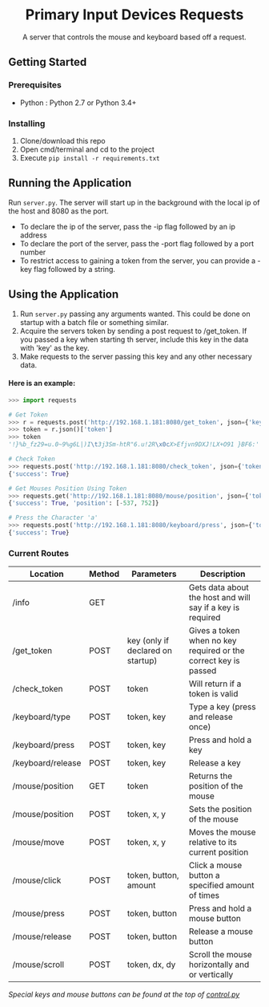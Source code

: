 <h1 align="center">Primary Input Devices Requests</h1>
<p align="center">A server that controls the mouse and keyboard based off a request.</p>

## Getting Started

### Prerequisites
 - Python : Python 2.7 or Python 3.4+

### Installing
1. Clone/download this repo
2. Open cmd/terminal and cd to the project
3. Execute ```pip install -r requirements.txt```

## Running the Application
Run ```server.py```. The server will start up in the background with the local ip of the host and 8080 as the port.
 - To declare the ip of the server, pass the -ip flag followed by an ip address
 - To declare the port of the server, pass the -port flag followed by a port number
 - To restrict access to gaining a token from the server, you can provide a -key flag followed by a string.

## Using the Application
1. Run ```server.py``` passing any arguments wanted. This could be done on startup with a batch file or something similar.
2. Acquire the servers token by sending a post request to /get_token. If you passed a key when starting th server, include this key in the data with 'key' as the key.
3. Make requests to the server passing this key and any other necessary data.

#### Here is an example:
```python
>>> import requests

# Get Token
>>> r = requests.post('http://192.168.1.181:8080/get_token', json={'key':'keyDeclaredOnStartUp'})
>>> token = r.json()['token']
>>> token
'!}%b_fz29=u.0~9%g6L|)I\t3j3Sm-htR"6.u!2R\x0cX>Efjvn9DXJ!LX+O91 }BF6:'

# Check Token
>>> requests.post('http://192.168.1.181:8080/check_token', json={'token': token}).json()
{'success': True}

# Get Mouses Position Using Token
>>> requests.get('http://192.168.1.181:8080/mouse/position', json={'token':token}).json()
{'success': True, 'position': [-537, 752]}

# Press the Character 'a'
>>> requests.post('http://192.168.1.181:8080/keyboard/press', json={'token':token, 'key': 'a'}).json()
{'success': True}
```

### Current Routes

| Location | Method | Parameters | Description |
|----------|--------|------------|-------------|
| /info | GET |  | Gets data about the host and will say if a key is required |
| /get_token | POST | key (only if declared on startup) | Gives a token when no key required or the correct key is passed |
| /check_token | POST | token | Will return if a token is valid |
| /keyboard/type | POST | token, key | Type a key (press and release once) |
| /keyboard/press | POST | token, key | Press and hold a key |
| /keyboard/release | POST | token, key | Release a key |
| /mouse/position | GET | token | Returns the position of the mouse |
| /mouse/position | POST | token, x, y | Sets the position of the mouse |
| /mouse/move | POST | token, x, y | Moves the mouse relative to its current position |
| /mouse/click | POST | token, button, amount | Click a mouse button a specified amount of times |
| /mouse/press | POST | token, button | Press and hold a mouse button |
| /mouse/release | POST | token, button | Release a mouse button |
| /mouse/scroll | POST | token, dx, dy | Scroll the mouse horizontally and or vertically |

*Special keys and mouse buttons can be found at the top of [control.py](https://github.com/brentvollebregt/primary-input-devices-requests/blob/master/control.py#L11-52)*